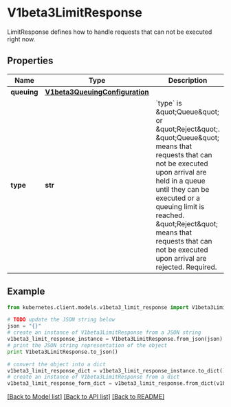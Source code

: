 # V1beta3LimitResponse

LimitResponse defines how to handle requests that can not be executed right now.

## Properties

Name | Type | Description | Notes
------------ | ------------- | ------------- | -------------
**queuing** | [**V1beta3QueuingConfiguration**](V1beta3QueuingConfiguration.md) |  | [optional] 
**type** | **str** | &#x60;type&#x60; is \&quot;Queue\&quot; or \&quot;Reject\&quot;. \&quot;Queue\&quot; means that requests that can not be executed upon arrival are held in a queue until they can be executed or a queuing limit is reached. \&quot;Reject\&quot; means that requests that can not be executed upon arrival are rejected. Required. | 

## Example

```python
from kubernetes.client.models.v1beta3_limit_response import V1beta3LimitResponse

# TODO update the JSON string below
json = "{}"
# create an instance of V1beta3LimitResponse from a JSON string
v1beta3_limit_response_instance = V1beta3LimitResponse.from_json(json)
# print the JSON string representation of the object
print V1beta3LimitResponse.to_json()

# convert the object into a dict
v1beta3_limit_response_dict = v1beta3_limit_response_instance.to_dict()
# create an instance of V1beta3LimitResponse from a dict
v1beta3_limit_response_form_dict = v1beta3_limit_response.from_dict(v1beta3_limit_response_dict)
```
[[Back to Model list]](../README.md#documentation-for-models) [[Back to API list]](../README.md#documentation-for-api-endpoints) [[Back to README]](../README.md)


